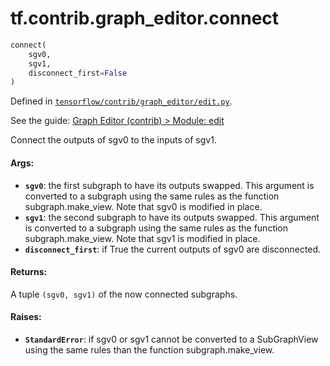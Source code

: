 <div itemscope itemtype="http://developers.google.com/ReferenceObject">
<meta itemprop="name" content="tf.contrib.graph_editor.connect" />
</div>

# tf.contrib.graph_editor.connect

``` python
connect(
    sgv0,
    sgv1,
    disconnect_first=False
)
```



Defined in [`tensorflow/contrib/graph_editor/edit.py`](https://www.tensorflow.org/code/tensorflow/contrib/graph_editor/edit.py).

See the guide: [Graph Editor (contrib) > Module: edit](../../../../../api_guides/python/contrib.graph_editor.md#Module_edit)

Connect the outputs of sgv0 to the inputs of sgv1.

#### Args:

* <b>`sgv0`</b>: the first subgraph to have its outputs swapped. This argument is
    converted to a subgraph using the same rules as the function
    subgraph.make_view.
    Note that sgv0 is modified in place.
* <b>`sgv1`</b>: the second subgraph to have its outputs swapped. This argument is
    converted to a subgraph using the same rules as the function
    subgraph.make_view.
    Note that sgv1 is modified in place.
* <b>`disconnect_first`</b>: if True the current outputs of sgv0 are disconnected.

#### Returns:

  A tuple `(sgv0, sgv1)` of the now connected subgraphs.

#### Raises:

* <b>`StandardError`</b>: if sgv0 or sgv1 cannot be converted to a SubGraphView using
    the same rules than the function subgraph.make_view.